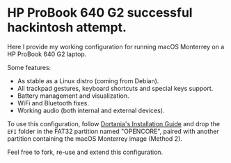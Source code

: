 # HP ProBook 640 G2 successful hackintosh attempt.

Here I provide my working configuration for running macOS Monterrey on a HP ProBook 640 G2 laptop.

Some features:
- As stable as a Linux distro (coming from Debian).
- All trackpad gestures, keyboard shortcuts and special keys support.
- Battery management and visualization.
- WiFi and Bluetooth fixes.
- Working audio (both internal and external devices).

To use this configuration, follow [Dortania's Installation Guide](https://dortania.github.io/OpenCore-Install-Guide/) and drop the `EFI` folder in the FAT32 partition named "OPENCORE", paired with another partition containing the macOS Monterrey image (Method 2).

Feel free to fork, re-use and extend this configuration.